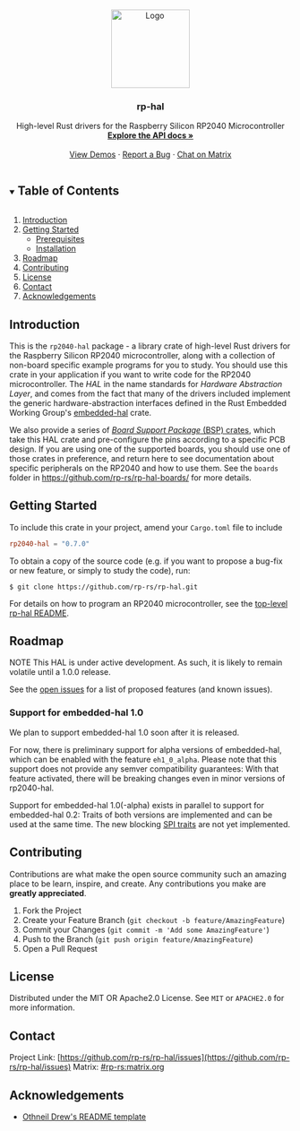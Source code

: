 <!-- PROJECT LOGO -->
<br />
<p align="center">
  <a href="https://github.com/rp-rs/rp-hal">
    <img src="https://www.svgrepo.com/show/281119/microchip.svg" alt="Logo" width="140" height="140">
  </a>

   <h3 align="center">rp-hal</h3>

  <p align="center">
    High-level Rust drivers for the Raspberry Silicon RP2040 Microcontroller
    <br />
    <a href="https://docs.rs/rp2040-hal"><strong>Explore the API docs »</strong></a>
    <br />
    <br />
    <a href="https://github.com/rp-rs/rp-hal-boards/tree/main/boards/rp-pico/examples">View Demos</a>
    ·
    <a href="https://github.com/rp-rs/rp-hal/issues">Report a Bug</a>
    ·
    <a href="https://matrix.to/#/#rp-rs:matrix.org">Chat on Matrix</a>
  </p>
</p>



<!-- TABLE OF CONTENTS -->
<details open="open">
  <summary><h2 style="display: inline-block">Table of Contents</h2></summary>
  <ol>
    <li><a href="#introduction">Introduction</a></li>
   <li>
      <a href="#getting-started">Getting Started</a>
      <ul>
        <li><a href="#prerequisites">Prerequisites</a></li>
        <li><a href="#installation">Installation</a></li>
      </ul>
    </li>
    <li><a href="#roadmap">Roadmap</a></li>
    <li><a href="#contributing">Contributing</a></li>
    <li><a href="#license">License</a></li>
    <li><a href="#contact">Contact</a></li>
    <li><a href="#acknowledgements">Acknowledgements</a></li>
  </ol>
</details>

<!-- INTRODUCTION -->
## Introduction

This is the `rp2040-hal` package - a library crate of high-level Rust drivers
for the Raspberry Silicon RP2040 microcontroller, along with a collection of
non-board specific example programs for you to study. You should use this crate
in your application if you want to write code for the RP2040 microcontroller.
The *HAL* in the name standards for *Hardware Abstraction Layer*, and comes from
the fact that many of the drivers included implement the generic
hardware-abstraction interfaces defined in the Rust Embedded Working Group's
[embedded-hal](https://github.com/rust-embedded/embedded-hal) crate.

We also provide a series of [*Board Support Package* (BSP) crates][BSPs], which take
this HAL crate and pre-configure the pins according to a specific PCB design. If
you are using one of the supported boards, you should use one of those crates in
preference, and return here to see documentation about specific peripherals on
the RP2040 and how to use them. See the `boards` folder in
https://github.com/rp-rs/rp-hal-boards/ for more details.

[BSPs]: https://github.com/rp-rs/rp-hal-boards/

<!-- GETTING STARTED -->
## Getting Started

To include this crate in your project, amend your `Cargo.toml` file to include

```toml
rp2040-hal = "0.7.0"
```

To obtain a copy of the source code (e.g. if you want to propose a bug-fix or
new feature, or simply to study the code), run:

```console
$ git clone https://github.com/rp-rs/rp-hal.git
```

For details on how to program an RP2040 microcontroller, see the [top-level
rp-hal README](https://github.com/rp-rs/rp-hal/).

<!-- ROADMAP -->
## Roadmap

NOTE This HAL is under active development. As such, it is likely to remain
volatile until a 1.0.0 release.

See the [open issues](https://github.com/rp-rs/rp-hal/issues) for a list of
proposed features (and known issues).

### Support for embedded-hal 1.0

We plan to support embedded-hal 1.0 soon after it is released.

For now, there is preliminary support for alpha versions of embedded-hal, which can
be enabled with the feature `eh1_0_alpha`. Please note that this support does not
provide any semver compatibility guarantees: With that feature activated, there
will be breaking changes even in minor versions of rp2040-hal.

Support for embedded-hal 1.0(-alpha) exists in parallel to support for
embedded-hal 0.2: Traits of both versions are implemented and can be used
at the same time.
The new blocking [SPI traits](https://docs.rs/embedded-hal/1.0.0-alpha.8/embedded_hal/spi/blocking/index.html)
are not yet implemented.

<!-- CONTRIBUTING -->
## Contributing

Contributions are what make the open source community such an amazing place to
be learn, inspire, and create. Any contributions you make are **greatly
appreciated**.

1. Fork the Project
2. Create your Feature Branch (`git checkout -b feature/AmazingFeature`)
3. Commit your Changes (`git commit -m 'Add some AmazingFeature'`)
4. Push to the Branch (`git push origin feature/AmazingFeature`)
5. Open a Pull Request



<!-- LICENSE -->
## License

Distributed under the MIT OR Apache2.0 License. See `MIT` or `APACHE2.0` for more information.



<!-- CONTACT -->
## Contact

Project Link: [https://github.com/rp-rs/rp-hal/issues](https://github.com/rp-rs/rp-hal/issues)
Matrix: [#rp-rs:matrix.org](https://matrix.to/#/#rp-rs:matrix.org)


<!-- ACKNOWLEDGEMENTS -->
## Acknowledgements

* [Othneil Drew's README template](https://github.com/othneildrew)
